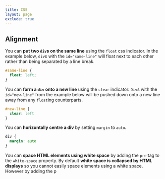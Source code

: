 ```yaml
---
title: CSS
layout: page
exclude: true
---
```


## Alignment

You can **put two `div`s on the same line** using the `float` css indicator. In the example below, `div`s with the `id="same-line"` will float next to each other rather than being separated by a line break.
```css
#same-line {
  float: left;
}
```

You can **form a `div` onto a new line** using the `clear` indicator. `Div`s with the `id="new-line"` from the example below will be pushed down onto a new line away from any `float`ing counterparts.
```css
#new-line {
  clear: left
}
```

You can **horizontally centre a div** by setting `margin` to `auto`.
```css
div {
  margin: auto
}
```

You can **space HTML elements using white space** by adding the `pre` tag to the `white-space` property. By default **white space is collapsed by HTML displays** so you cannot easily space elements using a white space. However by adding the p 
<!--stackedit_data:
eyJoaXN0b3J5IjpbLTE3MTg5ODI1NTYsLTE4NTExMDM3NzAsLT
Q3MDI3NTU5OF19
-->
